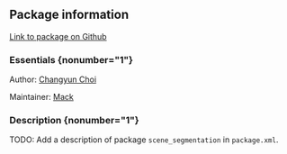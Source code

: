 <div id='scene_segmentation-autogenerated' markdown='1'>


<!-- do not edit this file, autogenerated -->

## Package information 

[Link to package on Github](github:org=duckietown,repo=Software,path=99-attic/scene_segmentation,branch=master)

### Essentials {nonumber="1"}

Author: [Changyun Choi](mailto:cchoi@csail.mit.edu)

Maintainer: [Mack](mailto:mack@duckietown.org)

### Description {nonumber="1"}

TODO: Add a description of package `scene_segmentation` in `package.xml`.



</div>

